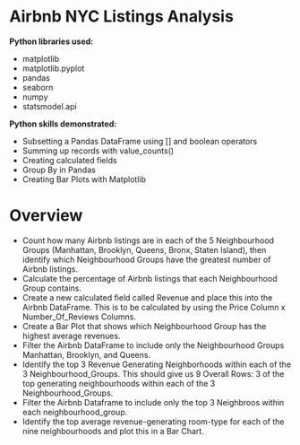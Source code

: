 # Airbnb NYC Listings Analysis

**Python libraries used:**
- matplotlib
- matplotlib.pyplot
- pandas
- seaborn
- numpy
- statsmodel.api

**Python skills demonstrated:** 
- Subsetting a Pandas DataFrame using [] and boolean operators
- Summing up records with value_counts()
- Creating calculated fields 
- Group By in Pandas
- Creating Bar Plots with Matplotlib

# Overview 

- Count how many Airbnb listings are in each of the 5 Neighbourhood Groups (Manhattan, Brooklyn, Queens, Bronx, Staten Island), then identify which Neighbourhood Groups have the greatest number of Airbnb listings.
- Calculate the percentage of Airbnb listings that each Neighbourhood Group contains. 
- Create a new calculated field called Revenue and place this into the Airbnb DataFrame. This is to be calculated by using the Price Column x Number_Of_Reviews Columns.
- Create a Bar Plot that shows which Neighbourhood Group has the highest average revenues.
- Filter the Airbnb DataFrame to include only the Neighbourhood Groups Manhattan, Brooklyn, and Queens. 
- Identify the top 3 Revenue Generating Neighborhoods within each of the 3 Neighbourhood_Groups. This should give us 9 Overall Rows: 3 of the top generating neighbourhoods within each of the 3 Neighbourhood_Groups.
- Filter the Airbnb Dataframe to include only the top 3 Neighbroos within each neighbourhood_group. 
- Identify the top average revenue-generating room-type for each of the nine neighbourhoods and plot this in a Bar Chart.
